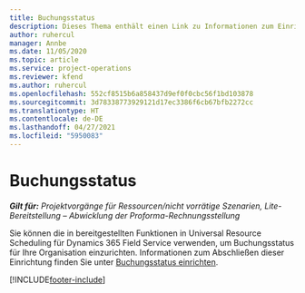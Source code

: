 ```yaml
---
title: Buchungsstatus
description: Dieses Thema enthält einen Link zu Informationen zum Einrichten der Buchungsstatus von Project Operations.
author: ruhercul
manager: Annbe
ms.date: 11/05/2020
ms.topic: article
ms.service: project-operations
ms.reviewer: kfend
ms.author: ruhercul
ms.openlocfilehash: 552cf8515b6a858437d9ef0f0cbc56f1bd103878
ms.sourcegitcommit: 3d78338773929121d17ec3386f6cb67bfb2272cc
ms.translationtype: HT
ms.contentlocale: de-DE
ms.lasthandoff: 04/27/2021
ms.locfileid: "5950083"
---
```

# <a name="booking-statuses"></a>Buchungsstatus

_**Gilt für:** Projektvorgänge für Ressourcen/nicht vorrätige Szenarien, Lite-Bereitstellung – Abwicklung der Proforma-Rechnungsstellung_

Sie können die in bereitgestellten Funktionen in Universal Resource Scheduling für Dynamics 365 Field Service verwenden, um Buchungsstatus für Ihre Organisation einzurichten. Informationen zum Abschließen dieser Einrichtung finden Sie unter [Buchungsstatus einrichten](/dynamics365/field-service/set-up-booking-statuses).


[!INCLUDE[footer-include](../includes/footer-banner.md)]